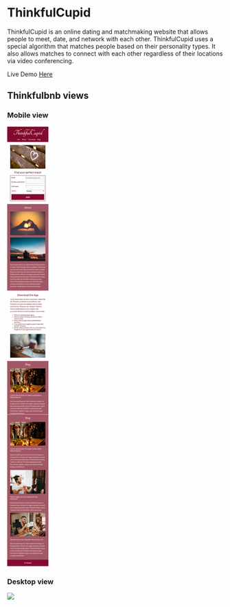 # ThinkfulCupid

ThinkfulCupid is an online dating and matchmaking website that allows people to meet, date, and network with each other. ThinkfulCupid uses a special algorithm that matches people based on their personality types. It also allows matches to connect with each other regardless of their locations via video conferencing.

Live Demo [Here](https://g-aleks.github.io/thinkfulcupid/)

## Thinkfulbnb views

### Mobile view

![](images/ThinkfulCupid-mobile.png)

### Desktop view

![](images/ThinkfulCupid-desktop.png)
